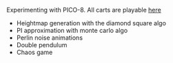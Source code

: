 Experimenting with PICO-8.
All carts are playable [here](http://melvin.even.emi.u-bordeaux.fr/pico/pico_index.html)

* Heightmap generation with the diamond square algo
* PI approximation with monte carlo algo
* Perlin noise animations
* Double pendulum
* Chaos game